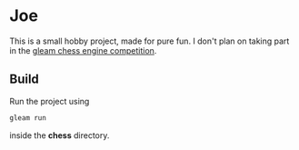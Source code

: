 # Joe
This is a small hobby project, made for pure fun. I don't plan on taking part in the [gleam chess engine competition](https://github.com/codecrafters-io/build-your-own-gleam-chess-bot).

## Build
Run the project using
```sh
gleam run
```
inside the **chess** directory.
